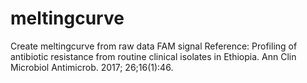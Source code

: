 # meltingcurve
Create meltingcurve from raw data FAM signal
Reference: 
Profiling of antibiotic resistance from routine clinical isolates in Ethiopia. Ann Clin Microbiol Antimicrob. 2017; 26;16(1):46.

